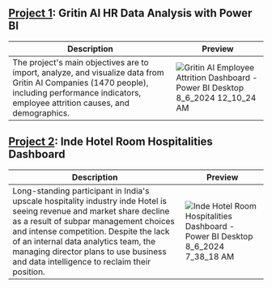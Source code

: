 ## [Project 1](https://github.com/kunle1856/Data-Analytics-Portfolio/tree/main/Power%20BI): Gritin AI HR Data Analysis with Power BI
| Description | Preview |
| ----------- | ----- |
| The project's main objectives are to import, analyze, and visualize data from Gritin AI Companies (1470 people), including performance indicators, employee attrition causes, and demographics.  | ![Gritin AI Employee Attrition Dashboard - Power BI Desktop 8_6_2024 12_10_24 AM](https://github.com/user-attachments/assets/2f56e180-7c15-4119-83d7-ebd2b9512739) |



## [Project 2](https://github.com/kunle1856/Data-Analytics-Portfolio/blob/main/Power%20BI/Inde%20Hotel%20Room%20Hospitalities%20Dashboard.pbix): Inde Hotel Room Hospitalities Dashboard

| Description | Preview |
| ----------- | ----- |
| Long-standing participant in India's upscale hospitality industry inde Hotel is seeing revenue and market share decline as a result of subpar management choices and intense competition. Despite the lack of an internal data analytics team, the managing director plans to use business and data intelligence to reclaim their position.  | ![Inde Hotel Room Hospitalities Dashboard - Power BI Desktop 8_6_2024 7_38_18 AM](https://github.com/user-attachments/assets/f4cc688f-8543-419c-a384-0e83b12b5c31)|



